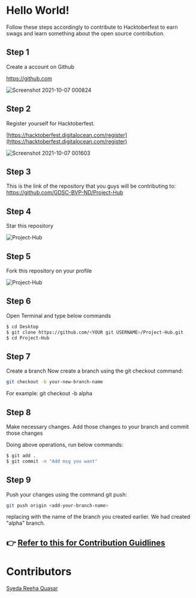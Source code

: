 # Hello World!
Follow these steps
accordingly to contribute to Hacktoberfest to earn swags and learn something about the open source contribution.

## Step 1 
Create a account on Github

https://github.com

![Screenshot 2021-10-07 000824](https://user-images.githubusercontent.com/34421801/136263700-2b49f846-9ce1-4db1-9fba-0d3ccfc97e38.jpg)


## Step 2 
Register yourself for Hacktoberfest.

[https://hacktoberfest.digitalocean.com/register](https://hacktoberfest.digitalocean.com/register)

![Screenshot 2021-10-07 001603](https://user-images.githubusercontent.com/34421801/136264323-9a9b374e-e324-4baf-913f-2d7a4bac436e.jpg)

## Step 3 
This is the link of the repository that you guys will be contributing to: https://github.com/GDSC-BVP-ND/Project-Hub

## Step 4 
Star this repository

![Project-Hub](./repo.JPG)

## Step 5 
Fork this repository on your profile

![Project-Hub](./repo.JPG)

## Step 6 
Open Terminal and type below commands
```bash
$ cd Desktop
$ git clone https://github.com/<YOUR git USERNAME>/Project-Hub.git
$ cd Project-Hub
```

## Step 7
Create a branch
Now create a branch using the git checkout command:

```bash
git checkout -b your-new-branch-name
```

For example:
git checkout -b alpha

## Step 8 
Make necessary changes. Add those changes to your branch and commit those changes

Doing above operations, run below commands:

```bash
$ git add .
$ git commit -m "Add msg you want"

```

## Step 9
Push your changes using the command git push:

```bash
git push origin <add-your-branch-name>
```

replacing <add-your-branch-name> with the name of the branch you created earlier. We had created "alpha" branch.

## :point_right: [Refer to this for Contribution Guidlines](/Contribution-guide.pdf)

# Contributors
[Syeda Reeha Quasar](https://github.com/syedareehaquasar)